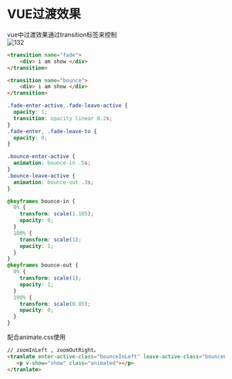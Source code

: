 # VUE过渡效果
vue中过渡效果通过transition标签来控制  
![132](https://cn.vuejs.org/images/transition.png)     

``` html
<transition name="fade">
    <div> i am show </div>
</transition>

<transition name="bounce">
    <div> i am show </div>
</transition>
```

``` css
.fade-enter-active,.fade-leave-active {
  opacity: 1;
  transition: opacity linear 0.2s;
}
.fade-enter, .fade-leave-to {
  opacity: 0;
}

.bounce-enter-active {
  animation: bounce-in .5s;
}
.bounce-leave-active {
  animation: bounce-out .3s;
}

@keyframes bounce-in {
  0% {
    transform: scale(1.185);
    opacity: 0;
  }
  100% {
    transform: scale(1);
    opacity: 1;
  }
}
@keyframes bounce-out {
  0% {
    transform: scale(1);
    opacity: 1;
  }
  100% {
    transform: scale(0.85);
    opacity: 0;
  }
}

```

配合animate.css使用
``` html
// zoomInLeft , zoomOutRight。
<tranlate enter-active-class="bounceInLeft" leave-active-class="bounceOutRinght">
   <p v-show="show" class="animated"></p>
</tranlate>
```

